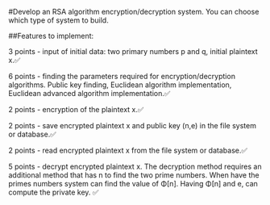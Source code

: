 #Develop an RSA algorithm encryption/decryption system. You can choose which type of system to build.

##Features to implement:

3 points - input of initial data: two primary numbers p and q, initial plaintext x.✅

6 points - finding the parameters required for encryption/decryption algorithms. Public key finding, Euclidean algorithm implementation, Euclidean advanced algorithm implementation.✅

2 points - encryption of the plaintext x.✅

2 points - save encrypted plaintext x and public key (n,e) in the file system or database.✅

2 points - read encrypted plaintext x from the file system or database.✅
 
5 points - decrypt encrypted plaintext x. The decryption method requires an additional method that has n to find the two prime numbers. When have the primes numbers system can find the value of Φ[n]. Having Φ[n] and e, can compute the private key. ✅